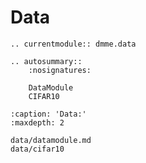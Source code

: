 # Data

```{eval-rst}
.. currentmodule:: dmme.data

.. autosummary::
    :nosignatures:

    DataModule
    CIFAR10
```

```{toctree}
:caption: 'Data:'
:maxdepth: 2

data/datamodule.md
data/cifar10
```
